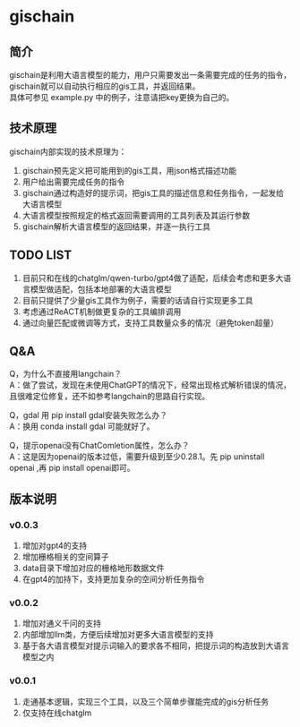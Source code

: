 # gischain

## 简介
gischain是利用大语言模型的能力，用户只需要发出一条需要完成的任务的指令，gischain就可以自动执行相应的gis工具，并返回结果。  
具体可参见 example.py 中的例子，注意请把key更换为自己的。

## 技术原理
gischain内部实现的技术原理为：
1. gischain预先定义把可能用到的gis工具，用json格式描述功能
2. 用户给出需要完成任务的指令
3. gischain通过构造好的提示词，把gis工具的描述信息和任务指令，一起发给大语言模型
4. 大语言模型按照规定的格式返回需要调用的工具列表及其运行参数
5. gischain解析大语言模型的返回结果，并逐一执行工具

## TODO LIST
1. 目前只和在线的chatglm/qwen-turbo/gpt4做了适配，后续会考虑和更多大语言模型做适配，包括本地部署的大语言模型
2. 目前只提供了少量gis工具作为例子，需要的话请自行实现更多工具
3. 考虑通过ReACT机制做更复杂的工具编排调用
4. 通过向量匹配或微调等方式，支持工具数量众多的情况（避免token超量）

## Q&A
Q，为什么不直接用langchain？  
A：做了尝试，发现在未使用ChatGPT的情况下，经常出现格式解析错误的情况，且很难定位修复，还不如参考langchain的思路自行实现。

Q，gdal 用 pip install gdal安装失败怎么办？  
A：换用 conda install gdal 可能就好了。

Q，提示openai没有ChatComletion属性，怎么办？  
A：这是因为openai的版本过低，需要升级到至少0.28.1。先 pip uninstall openai ,再 pip install openai即可。

## 版本说明
### v0.0.3
1. 增加对gpt4的支持
2. 增加栅格相关的空间算子
3. data目录下增加对应的栅格地形数据文件
4. 在gpt4的加持下，支持更加复杂的空间分析任务指令

### v0.0.2
1. 增加对通义千问的支持
2. 内部增加llm类，方便后续增加对更多大语言模型的支持
3. 基于各大语言模型对提示词输入的要求各不相同，把提示词的构造放到大语言模型之内

### v0.0.1
1. 走通基本逻辑，实现三个工具，以及三个简单步骤能完成的gis分析任务
2. 仅支持在线chatglm